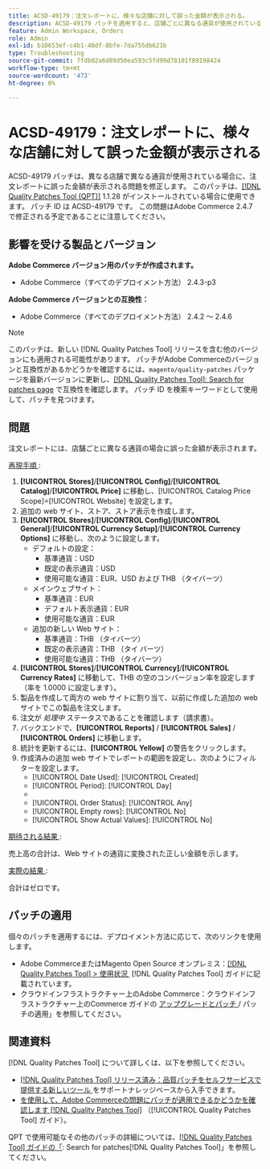 ```yaml
---
title: ACSD-49179：注文レポートに、様々な店舗に対して誤った金額が表示される。
description: ACSD-49179 パッチを適用すると、店舗ごとに異なる通貨が使用されている場合に注文レポートに誤った金額が表示されるAdobe Commerceの問題を修正できます。
feature: Admin Workspace, Orders
role: Admin
exl-id: b10653ef-c4b1-40df-8bfe-7da755db621b
type: Troubleshooting
source-git-commit: 7fdb02a6d89d50ea593c5fd99d78101f89198424
workflow-type: tm+mt
source-wordcount: '473'
ht-degree: 0%

---
```


# ACSD-49179：注文レポートに、様々な店舗に対して誤った金額が表示される

ACSD-49179 パッチは、異なる店舗で異なる通貨が使用されている場合に、注文レポートに誤った金額が表示される問題を修正します。 このパッチは、[[!DNL Quality Patches Tool (QPT)]](https://experienceleague.adobe.com/ja/docs/commerce-operations/tools/quality-patches-tool/quality-patches-tool-to-self-serve-quality-patches) 1.1.28 がインストールされている場合に使用できます。 パッチ ID は ACSD-49179 です。 この問題はAdobe Commerce 2.4.7 で修正される予定であることに注意してください。

## 影響を受ける製品とバージョン

**Adobe Commerce バージョン用のパッチが作成されます。**

* Adobe Commerce（すべてのデプロイメント方法） 2.4.3-p3

**Adobe Commerce バージョンとの互換性：**

* Adobe Commerce（すべてのデプロイメント方法） 2.4.2 ～ 2.4.6

>[!NOTE]
>
>このパッチは、新しい [!DNL Quality Patches Tool] リリースを含む他のバージョンにも適用される可能性があります。 パッチがAdobe Commerceのバージョンと互換性があるかどうかを確認するには、`magento/quality-patches` パッケージを最新バージョンに更新し、[[!DNL Quality Patches Tool]: Search for patches page](https://experienceleague.adobe.com/tools/commerce-quality-patches/index.html?lang=ja) で互換性を確認します。 パッチ ID を検索キーワードとして使用して、パッチを見つけます。

## 問題

注文レポートには、店舗ごとに異なる通貨の場合に誤った金額が表示されます。

<u> 再現手順 </u>:

1. **[!UICONTROL Stores]**/**[!UICONTROL Config]**/**[!UICONTROL Catalog]**/**[!UICONTROL Price]** に移動し、[!UICONTROL Catalog Price Scope]=[!UICONTROL Website] を設定します。
1. 追加の web サイト、ストア、ストア表示を作成します。
1. **[!UICONTROL Stores]**/**[!UICONTROL Config]**/**[!UICONTROL General]**/**[!UICONTROL Currency Setup]**/**[!UICONTROL Currency Options]** に移動し、次のように設定します。
   * デフォルトの設定：
      * 基準通貨：USD
      * 既定の表示通貨：USD
      * 使用可能な通貨：EUR、USD および THB （タイバーツ）
   * メインウェブサイト：
      * 基準通貨：EUR
      * デフォルト表示通貨：EUR
      * 使用可能な通貨：EUR
   * 追加の新しい Web サイト：
      * 基準通貨：THB （タイバーツ）
      * 既定の表示通貨：THB （タイ バーツ）
      * 使用可能な通貨：THB （タイバーツ）
1. **[!UICONTROL Stores]**/**[!UICONTROL Currency]**/**[!UICONTROL Currency Rates]** に移動して、THB の空のコンバージョン率を設定します（率を 1.0000 に設定します）。
1. 製品を作成して両方の web サイトに割り当て、以前に作成した追加の web サイトでこの製品を注文します。
1. 注文が *処理中* ステータスであることを確認します（請求書）。
1. バックエンドで、**[!UICONTROL Reports]** / **[!UICONTROL Sales]** / **[!UICONTROL Orders]** に移動します。
1. 統計を更新するには、**[!UICONTROL Yellow]** の警告をクリックします。
1. 作成済みの追加 web サイトでレポートの範囲を設定し、次のようにフィルターを設定します。
   * [!UICONTROL Date Used]: [!UICONTROL Created]
   * [!UICONTROL Period]: [!UICONTROL Day]
   * [!UICONTROL From and To]: テスト注文を行った同じ日
   * [!UICONTROL Order Status]: [!UICONTROL Any]
   * [!UICONTROL Empty rows]: [!UICONTROL No]
   * [!UICONTROL Show Actual Values]: [!UICONTROL No]

<u> 期待される結果 </u>:

売上高の合計は、Web サイトの通貨に変換された正しい金額を示します。

<u> 実際の結果 </u>:

合計はゼロです。

## パッチの適用

個々のパッチを適用するには、デプロイメント方法に応じて、次のリンクを使用します。

* Adobe CommerceまたはMagento Open Source オンプレミス：[[!DNL Quality Patches Tool] > 使用状況 &#x200B;](/help/tools/quality-patches-tool/usage.md) [!DNL Quality Patches Tool] ガイドに記載されています。
* クラウドインフラストラクチャー上のAdobe Commerce：クラウドインフラストラクチャー上のCommerce ガイドの [&#x200B; アップグレードとパッチ &#x200B;](https://experienceleague.adobe.com/docs/commerce-cloud-service/user-guide/develop/upgrade/apply-patches.html?lang=ja)/ パッチの適用」を参照してください。

## 関連資料

[!DNL Quality Patches Tool] について詳しくは、以下を参照してください。

* [[!DNL Quality Patches Tool]  リリース済み：品質パッチをセルフサービスで提供する新しいツール &#x200B;](https://experienceleague.adobe.com/ja/docs/commerce-operations/tools/quality-patches-tool/quality-patches-tool-to-self-serve-quality-patches) をサポートナレッジベースから入手できます。
* [&#x200B; を使用して、Adobe Commerceの問題にパッチが適用できるかどうかを確認します  [!DNL Quality Patches Tool]](/help/tools/quality-patches-tool/patches-available-in-qpt/check-patch-for-magento-issue-with-magento-quality-patches.md) （[!UICONTROL Quality Patches Tool] ガイド）。


QPT で使用可能なその他のパッチの詳細については、[[!DNL Quality Patches Tool] ガイドの「](https://experienceleague.adobe.com/tools/commerce-quality-patches/index.html?lang=ja): Search for patches[!DNL Quality Patches Tool]」を参照してください。
